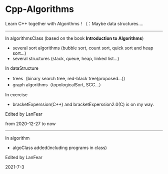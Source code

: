 # Cpp-Algorithms
Learn C++ together with Algorithms !  （：Maybe data structures....

------

In algorithmsClass (based on the book **Introduction to Algorithms**)

- several sort algorithms (bubble sort, count sort, quick sort and heap sort...)
- several structures (stack, queue, heap, linked list...)

In dataStructure

- trees（binary search tree, red-black tree(proposed...)）
- graph algorithms（topologicalSort, SCC...）

In exercise

- bracketExperssion(C++) and bracketExperssion2.0(C) is on my way.

Edited by LanFear

from 2020-12-27 to now

------

In algorithm

- algoClass added(including programs in class)

Edited by LanFear

2021-7-3
